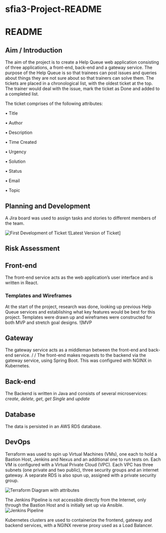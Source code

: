 # sfia3-Project-README

# README
## Aim / Introduction
The aim of the project is to create a Help Queue web application consisting of three applications, a front-end, back-end and a gateway service. The purpose of the Help Queue is so that trainees can post issues and queries about things they are not sure about so that trainers can solve them. The tickets are placed in a chronological list, with the oldest ticket at the top. The trainer would deal with the issue, mark the ticket as Done and added to a completed list.

The ticket comprises of the following attributes:

•	Title

•	Author

•	Description

•	Time Created

•	Urgency

•	Solution

•	Status

•	Email

•	Topic

## Planning and Development
A Jira board was used to assign tasks and stories to different members of the team.

![First Development of Ticket](https://i.imgur.com/TISjH4X.png)
![Latest Version of Ticket]

## Risk Assessment

## Front-end
The front-end service acts as the web application’s user interface and is written in React. 

### Templates and Wireframes
At the start of the project, research was done, looking up previous Help Queue services and establishing what key features would be best for this project. Templates were drawn up and wireframes were constructed for both MVP and stretch goal designs.
![MVP 

## Gateway
The gateway service acts as a middleman between the front-end and back-end service. / / The front-end makes requests to the backend via the gateway service, using Spring Boot.
This was configured with NGINX in Kubernetes. 

## Back-end
The Backend is written in Java and consists of several microservices: *create*, *delete*, *get*, *get Single* and *update*

## Database
The data is persisted in an AWS RDS database.

## DevOps
Terraform was used to spin up Virtual Machines (VMs), one each to hold a Bastion Host, Jenkins and Nexus and an additional one to run tests on. Each VM is configured with a Virtual Private Cloud (VPC). Each VPC has three subnets (one private and two public), three security groups and an internet gateway. A separate RDS is also spun up, assigned with a private security group.

![Terraform Diagram with attributes](https://i.imgur.com/DxwfSG2.jpg)

The Jenkins Pipeline is not accessible directly from the Internet, only through the Bastion Host and is initially set up via Ansible.
![Jenkins Pipeline](https://i.imgur.com/TISjH4X.png)

Kubernetes clusters are used to containerize the frontend, gateway and backend services, with a NGINX reverse proxy used as a Load Balancer.

